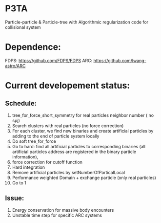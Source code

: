 # P3TA
Particle-particle \& Particle-tree with Algorithmic regularization code for collisional system

# Dependence: 
FDPS: https://github.com/FDPS/FDPS
ARC: https://github.com/lwang-astro/ARC

# Current developement status:
## Schedule: 
1. tree_for_force_short_symmetry for real particles neighbor number ( no spj) 
2. Search clusters with real particles (no force correction)
3. For each cluster, we find new binaries and create artificial particles by adding to the end of particle system locally
4. Do soft tree_for_force
5. Go to hard: find all artificial particles to corresponding binaries (all artificial particles address are registered in the binary particle information), 
6. force correction for cutoff function
7. Hard integration 
8. Remove artificial particles by setNumberOfParticalLocal
9. Performance weighted Domain + exchange particle (only real particles)
10. Go to 1

## Issue:
1. Energy conservation for massive body encounters
2. Unstable time step for specific ARC systems
